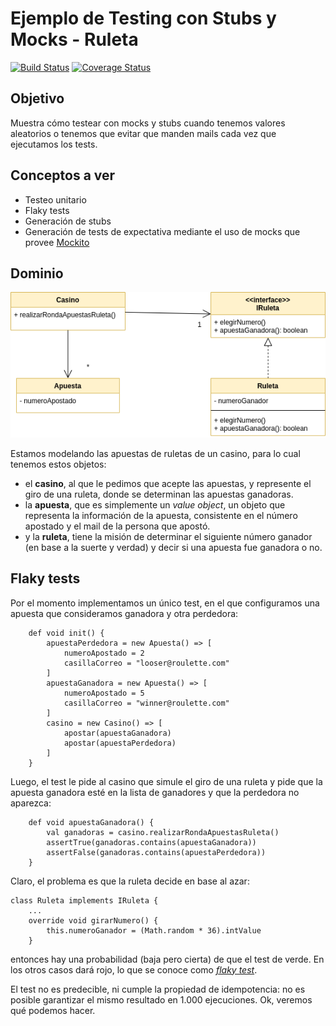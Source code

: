 
# Ejemplo de Testing con Stubs y Mocks - Ruleta


[![Build Status](https://travis-ci.com/uqbar-project/eg-ruleta-xtend.svg?branch=01-initial-flaky-tests)](https://travis-ci.com/uqbar-project/eg-ruleta-xtend) [![Coverage Status](https://coveralls.io/repos/github/uqbar-project/eg-ruleta-xtend/badge.svg?branch=master)](https://coveralls.io/github/uqbar-project/eg-ruleta-xtend?branch=01-initial-flaky-tests)


## Objetivo

Muestra cómo testear con mocks y stubs cuando tenemos valores aleatorios o tenemos que evitar que manden mails cada vez que ejecutamos los tests.

## Conceptos a ver

* Testeo unitario
* Flaky tests
* Generación de stubs 
* Generación de tests de expectativa mediante el uso de mocks que provee [Mockito](http://site.mockito.org/)

## Dominio

![diagrama-clases](./images/Ruleta-class-diagram.png)

Estamos modelando las apuestas de ruletas de un casino, para lo cual tenemos estos objetos:

- el **casino**, al que le pedimos que acepte las apuestas, y represente el giro de una ruleta, donde se determinan las apuestas ganadoras.
- la **apuesta**, que es simplemente un _value object_, un objeto que representa la información de la apuesta, consistente en el número apostado y el mail de la persona que apostó.
- y la **ruleta**, tiene la misión de determinar el siguiente número ganador (en base a la suerte y verdad) y decir si una apuesta fue ganadora o no.

## Flaky tests

Por el momento implementamos un único test, en el que configuramos una apuesta que consideramos ganadora y otra perdedora:

```xtend
	def void init() {
		apuestaPerdedora = new Apuesta() => [
			numeroApostado = 2
			casillaCorreo = "looser@roulette.com" 
		]
		apuestaGanadora = new Apuesta() => [
			numeroApostado = 5
			casillaCorreo = "winner@roulette.com" 
		]
		casino = new Casino() => [
			apostar(apuestaGanadora)
			apostar(apuestaPerdedora)
		]
	}
```

Luego, el test le pide al casino que simule el giro de una ruleta y pide que la apuesta ganadora esté en la lista de ganadores y que la perdedora no aparezca:

```xtend
	def void apuestaGanadora() {
		val ganadoras = casino.realizarRondaApuestasRuleta()
		assertTrue(ganadoras.contains(apuestaGanadora))
		assertFalse(ganadoras.contains(apuestaPerdedora))
	}
```

Claro, el problema es que la ruleta decide en base al azar:

```xtend
class Ruleta implements IRuleta {
	...
	override void girarNumero() {
		this.numeroGanador = (Math.random * 36).intValue
	}
```

entonces hay una probabilidad (baja pero cierta) de que el test de verde. En los otros casos dará rojo, lo que se conoce como [_flaky test_](https://hackernoon.com/flaky-tests-a-war-that-never-ends-9aa32fdef359).

El test no es predecible, ni cumple la propiedad de idempotencia: no es posible garantizar el mismo resultado en 1.000 ejecuciones. Ok, veremos qué podemos hacer.

 